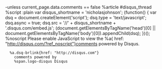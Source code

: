 
  -unless current_page.data.comments == false
    %article
      #disqus_thread
      %script
        :plain
          var disqus_shortname = 'nicholasjohnson';
          (function() {
          var dsq = document.createElement('script'); dsq.type = 'text/javascript'; dsq.async = true;
          dsq.src = '//' + disqus_shortname + '.disqus.com/embed.js';
          (document.getElementsByTagName('head')[0] || document.getElementsByTagName('body')[0]).appendChild(dsq);
          })();
      %noscript
        Please enable JavaScript to view the
        %a{ href: "http://disqus.com/?ref_noscript"}comments powered by Disqus.
  
      %a.dsq-brlink{href: "http://disqus.com"}
        comments powered by
        %span.logo-disqus Disqus
  